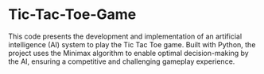 # Tic-Tac-Toe-Game


This code presents the development and implementation of an artificial intelligence (AI) system to play the Tic Tac Toe game. Built with Python, the project uses the Minimax algorithm to enable optimal decision-making by the AI, ensuring a competitive and challenging gameplay experience.
